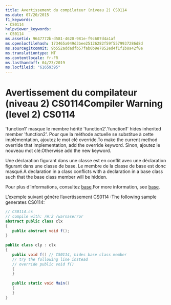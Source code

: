 ```yaml
---
title: Avertissement du compilateur (niveau 2) CS0114
ms.date: 07/20/2015
f1_keywords:
- CS0114
helpviewer_keywords:
- CS0114
ms.assetid: 9647772b-d581-4620-981e-f9c607d4a1af
ms.openlocfilehash: 173465a049d3bee25126282f59f5579937286d8d
ms.sourcegitcommit: 9b552addadfb57fab0b9e7852ed4f1f1b8a42f8e
ms.translationtype: MT
ms.contentlocale: fr-FR
ms.lasthandoff: 04/23/2019
ms.locfileid: "61659395"
---
```

# <a name="compiler-warning-level-2-cs0114"></a><span data-ttu-id="1cddf-102">Avertissement du compilateur (niveau 2) CS0114</span><span class="sxs-lookup"><span data-stu-id="1cddf-102">Compiler Warning (level 2) CS0114</span></span>
<span data-ttu-id="1cddf-103">'function1' masque le membre hérité 'function2'.</span><span class="sxs-lookup"><span data-stu-id="1cddf-103">'function1' hides inherited member 'function2'.</span></span> <span data-ttu-id="1cddf-104">Pour que la méthode actuelle se substitue à cette implémentation, ajoutez le mot clé override.</span><span class="sxs-lookup"><span data-stu-id="1cddf-104">To make the current method override that implementation, add the override keyword.</span></span> <span data-ttu-id="1cddf-105">Sinon, ajoutez le nouveau mot clé.</span><span class="sxs-lookup"><span data-stu-id="1cddf-105">Otherwise add the new keyword.</span></span>  
  
 <span data-ttu-id="1cddf-106">Une déclaration figurant dans une classe est en conflit avec une déclaration figurant dans une classe de base. Le membre de la classe de base est donc masqué.</span><span class="sxs-lookup"><span data-stu-id="1cddf-106">A declaration in a class conflicts with a declaration in a base class such that the base class member will be hidden.</span></span>  
  
 <span data-ttu-id="1cddf-107">Pour plus d’informations, consultez [base](../../csharp/language-reference/keywords/base.md).</span><span class="sxs-lookup"><span data-stu-id="1cddf-107">For more information, see [base](../../csharp/language-reference/keywords/base.md).</span></span>  
  
 <span data-ttu-id="1cddf-108">L’exemple suivant génère l’avertissement CS0114 :</span><span class="sxs-lookup"><span data-stu-id="1cddf-108">The following sample generates CS0114:</span></span>  
  
```csharp  
// CS0114.cs  
// compile with: /W:2 /warnaserror  
abstract public class clx  
{  
   public abstract void f();  
}  
  
public class cly : clx  
{  
   public void f() // CS0114, hides base class member  
   // try the following line instead  
   // override public void f()  
   {  
   }  
  
   public static void Main()  
   {  
   }  
}  
```
